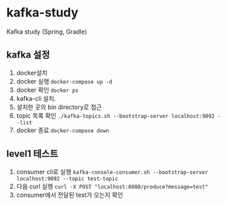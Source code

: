 # kafka-study
Kafka study (Spring, Gradle)

## kafka 설정
1. docker설치
2. docker 실행 `docker-compose up -d`
3. docker 확인 `docker ps`
4. kafka-cli 설치. 
5. 설치한 곳의 bin directory로 접근
6. topic 목록 확인 `./kafka-topics.sh --bootstrap-server localhost:9092 --list`
7. docker 종료 `docker-compose down`

## level1 테스트

1. consumer cli로 실행 `kafka-console-consumer.sh --bootstrap-server localhost:9092 --topic test-topic`
2. 다음 curl 실행 `curl -X POST "localhost:8080/produce?message=test"`
3. consumer에서 전달된 test가 오는지 확인
